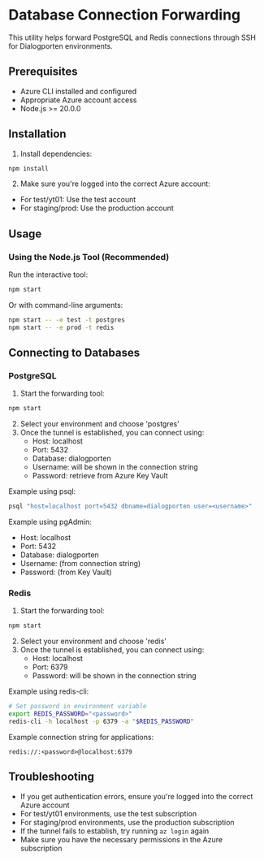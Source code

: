 # Database Connection Forwarding

This utility helps forward PostgreSQL and Redis connections through SSH for Dialogporten environments.

## Prerequisites

- Azure CLI installed and configured
- Appropriate Azure account access
- Node.js >= 20.0.0

## Installation

1. Install dependencies:
```bash
npm install
```

2. Make sure you're logged into the correct Azure account:
- For test/yt01: Use the test account
- For staging/prod: Use the production account

## Usage

### Using the Node.js Tool (Recommended)

Run the interactive tool:
```bash
npm start
```

Or with command-line arguments:
```bash
npm start -- -e test -t postgres
npm start -- -e prod -t redis
```
## Connecting to Databases

### PostgreSQL

1. Start the forwarding tool:
```bash
npm start
```
2. Select your environment and choose 'postgres'
3. Once the tunnel is established, you can connect using:
   - Host: localhost
   - Port: 5432
   - Database: dialogporten
   - Username: will be shown in the connection string
   - Password: retrieve from Azure Key Vault

Example using psql:
```bash
psql "host=localhost port=5432 dbname=dialogporten user=<username>"
```

Example using pgAdmin:
- Host: localhost
- Port: 5432
- Database: dialogporten
- Username: (from connection string)
- Password: (from Key Vault)

### Redis

1. Start the forwarding tool:
```bash
npm start
```
2. Select your environment and choose 'redis'
3. Once the tunnel is established, you can connect using:
   - Host: localhost
   - Port: 6379
   - Password: will be shown in the connection string

Example using redis-cli:
```bash
# Set password in environment variable  
export REDIS_PASSWORD="<password>"  
redis-cli -h localhost -p 6379 -a "$REDIS_PASSWORD"  
```

Example connection string for applications:
```plaintext
redis://:<password>@localhost:6379
```

## Troubleshooting

- If you get authentication errors, ensure you're logged into the correct Azure account
- For test/yt01 environments, use the test subscription
- For staging/prod environments, use the production subscription
- If the tunnel fails to establish, try running `az login` again
- Make sure you have the necessary permissions in the Azure subscription